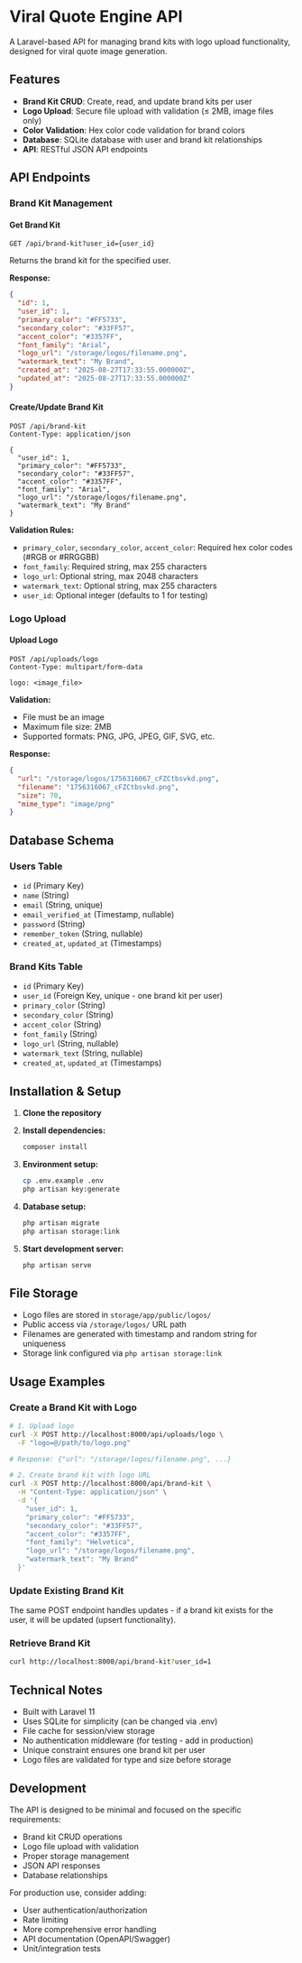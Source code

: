 # Viral Quote Engine API

A Laravel-based API for managing brand kits with logo upload functionality, designed for viral quote image generation.

## Features

- **Brand Kit CRUD**: Create, read, and update brand kits per user
- **Logo Upload**: Secure file upload with validation (≤ 2MB, image files only)
- **Color Validation**: Hex color code validation for brand colors
- **Database**: SQLite database with user and brand kit relationships
- **API**: RESTful JSON API endpoints

## API Endpoints

### Brand Kit Management

#### Get Brand Kit
```
GET /api/brand-kit?user_id={user_id}
```
Returns the brand kit for the specified user.

**Response:**
```json
{
  "id": 1,
  "user_id": 1,
  "primary_color": "#FF5733",
  "secondary_color": "#33FF57",
  "accent_color": "#3357FF",
  "font_family": "Arial",
  "logo_url": "/storage/logos/filename.png",
  "watermark_text": "My Brand",
  "created_at": "2025-08-27T17:33:55.000000Z",
  "updated_at": "2025-08-27T17:33:55.000000Z"
}
```

#### Create/Update Brand Kit
```
POST /api/brand-kit
Content-Type: application/json

{
  "user_id": 1,
  "primary_color": "#FF5733",
  "secondary_color": "#33FF57",
  "accent_color": "#3357FF",
  "font_family": "Arial",
  "logo_url": "/storage/logos/filename.png",
  "watermark_text": "My Brand"
}
```

**Validation Rules:**
- `primary_color`, `secondary_color`, `accent_color`: Required hex color codes (#RGB or #RRGGBB)
- `font_family`: Required string, max 255 characters
- `logo_url`: Optional string, max 2048 characters
- `watermark_text`: Optional string, max 255 characters
- `user_id`: Optional integer (defaults to 1 for testing)

### Logo Upload

#### Upload Logo
```
POST /api/uploads/logo
Content-Type: multipart/form-data

logo: <image_file>
```

**Validation:**
- File must be an image
- Maximum file size: 2MB
- Supported formats: PNG, JPG, JPEG, GIF, SVG, etc.

**Response:**
```json
{
  "url": "/storage/logos/1756316067_cFZCtbsvkd.png",
  "filename": "1756316067_cFZCtbsvkd.png",
  "size": 70,
  "mime_type": "image/png"
}
```

## Database Schema

### Users Table
- `id` (Primary Key)
- `name` (String)
- `email` (String, unique)
- `email_verified_at` (Timestamp, nullable)
- `password` (String)
- `remember_token` (String, nullable)
- `created_at`, `updated_at` (Timestamps)

### Brand Kits Table
- `id` (Primary Key)
- `user_id` (Foreign Key, unique - one brand kit per user)
- `primary_color` (String)
- `secondary_color` (String)
- `accent_color` (String)
- `font_family` (String)
- `logo_url` (String, nullable)
- `watermark_text` (String, nullable)
- `created_at`, `updated_at` (Timestamps)

## Installation & Setup

1. **Clone the repository**
2. **Install dependencies:**
   ```bash
   composer install
   ```

3. **Environment setup:**
   ```bash
   cp .env.example .env
   php artisan key:generate
   ```

4. **Database setup:**
   ```bash
   php artisan migrate
   php artisan storage:link
   ```

5. **Start development server:**
   ```bash
   php artisan serve
   ```

## File Storage

- Logo files are stored in `storage/app/public/logos/`
- Public access via `/storage/logos/` URL path
- Filenames are generated with timestamp and random string for uniqueness
- Storage link configured via `php artisan storage:link`

## Usage Examples

### Create a Brand Kit with Logo
```bash
# 1. Upload logo
curl -X POST http://localhost:8000/api/uploads/logo \
  -F "logo=@/path/to/logo.png"

# Response: {"url": "/storage/logos/filename.png", ...}

# 2. Create brand kit with logo URL
curl -X POST http://localhost:8000/api/brand-kit \
  -H "Content-Type: application/json" \
  -d '{
    "user_id": 1,
    "primary_color": "#FF5733",
    "secondary_color": "#33FF57", 
    "accent_color": "#3357FF",
    "font_family": "Helvetica",
    "logo_url": "/storage/logos/filename.png",
    "watermark_text": "My Brand"
  }'
```

### Update Existing Brand Kit
The same POST endpoint handles updates - if a brand kit exists for the user, it will be updated (upsert functionality).

### Retrieve Brand Kit
```bash
curl http://localhost:8000/api/brand-kit?user_id=1
```

## Technical Notes

- Built with Laravel 11
- Uses SQLite for simplicity (can be changed via .env)
- File cache for session/view storage
- No authentication middleware (for testing - add in production)
- Unique constraint ensures one brand kit per user
- Logo files are validated for type and size before storage

## Development

The API is designed to be minimal and focused on the specific requirements:
- Brand kit CRUD operations
- Logo file upload with validation
- Proper storage management
- JSON API responses
- Database relationships

For production use, consider adding:
- User authentication/authorization
- Rate limiting
- More comprehensive error handling
- API documentation (OpenAPI/Swagger)
- Unit/integration tests